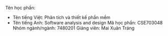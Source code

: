 Tên học phần:
- Tên tiếng Việt: Phân tích và thiết kế phần mềm
- Tên tiếng Anh: Software analysis and design
Mã học phần: CSE703048
Nhóm ngành/ngành: 7480201
Giảng viên: Mai Xuân Tráng
